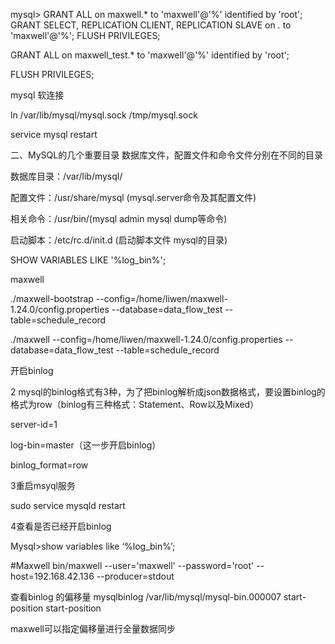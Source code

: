 mysql> GRANT ALL on maxwell.* to 'maxwell'@'%' identified by 'root';
 GRANT SELECT, REPLICATION CLIENT, REPLICATION SLAVE on *.* to 'maxwell'@'%';
 FLUSH PRIVILEGES;
 
 
 GRANT ALL on maxwell_test.* to 'maxwell'@'%' identified by 'root';
 
 
  FLUSH PRIVILEGES;
 
 mysql  软连接
 
 ln /var/lib/mysql/mysql.sock   /tmp/mysql.sock
 
 service mysql restart  
 
 
 二、MySQL的几个重要目录
 数据库文件，配置文件和命令文件分别在不同的目录
 
 数据库目录：/var/lib/mysql/
 
 配置文件：/usr/share/mysql (mysql.server命令及其配置文件)
 
 相关命令：/usr/bin/(mysql admin mysql dump等命令)
 
 启动脚本：/etc/rc.d/init.d (启动脚本文件 mysql的目录)
 
 
 SHOW VARIABLES LIKE '%log_bin%';
 
 
 maxwell
 
  ./maxwell-bootstrap  --config=/home/liwen/maxwell-1.24.0/config.properties  --database=data_flow_test  --table=schedule_record
  
   ./maxwell  --config=/home/liwen/maxwell-1.24.0/config.properties  --database=data_flow_test  --table=schedule_record
 
 
 开启binlog
 
 2 mysql的binlog格式有3种，为了把binlog解析成json数据格式，要设置binlog的格式为row（binlog有三种格式：Statement、Row以及Mixed）
 
 server-id=1
 
 log-bin=master（这一步开启binlog）
 
 binlog_format=row
 
 3重启msyql服务
 
 sudo service mysqld restart
 
 4查看是否已经开启binlog
 
 Mysql>show variables like ‘%log_bin%’;
 
 #Maxwell
 bin/maxwell --user='maxwell' --password='root' --host=192.168.42.136 --producer=stdout
 
 
 查看binlog   的偏移量
  mysqlbinlog /var/lib/mysql/mysql-bin.000007 start-position start-position
  
  maxwell可以指定偏移量进行全量数据同步  